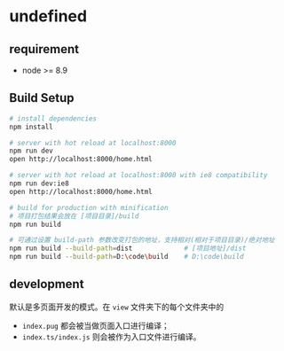 # undefined

> 

## requirement

- node >= 8.9

## Build Setup

```bash
# install dependencies
npm install

# server with hot reload at localhost:8000
npm run dev
open http://localhost:8000/home.html

# server with hot reload at localhost:8000 with ie8 compatibility
npm run dev:ie8
open http://localhost:8000/home.html

# build for production with minification
# 项目打包结果会放在 [项目目录]/build
npm run build

# 可通过设置 build-path 参数改变打包的地址，支持相对(相对于项目目录)/绝对地址
npm run build --build-path=dist             # [项目地址]/dist
npm run build --build-path=D:\code\build    # D:\code\build
```

## development

默认是多页面开发的模式。在 `view` 文件夹下的每个文件夹中的

- `index.pug` 都会被当做页面入口进行编译；
- `index.ts/index.js` 则会被作为入口文件进行编译。
